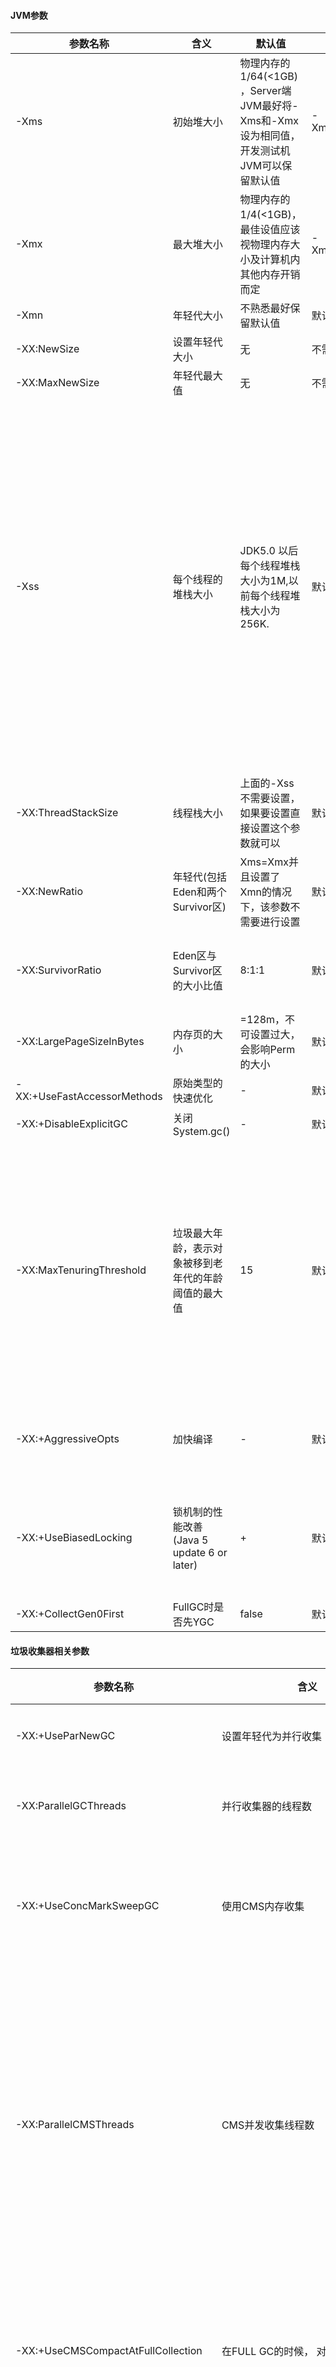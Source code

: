 #### JVM参数
参数名称 | 含义 | 默认值 | 示例 | 说明
--- | --- | --- | --- | ---
-Xms | 初始堆大小 | 物理内存的1/64(<1GB) ，Server端JVM最好将-Xms和-Xmx设为相同值，开发测试机JVM可以保留默认值 | -Xms1000M | 默认(MinHeapFreeRatio参数可以调整)空余堆内存小于40%时，JVM就会增大堆直到-Xmx的最大限制
-Xmx | 最大堆大小 | 物理内存的1/4(<1GB)，最佳设值应该视物理内存大小及计算机内其他内存开销而定 | -Xms1000M | 默认(MaxHeapFreeRatio参数可以调整)空余堆内存大于70%时，JVM会减少堆直到 -Xms的最小限制
-Xmn | 年轻代大小 | 不熟悉最好保留默认值 | 默认值 | 无
-XX:NewSize | 设置年轻代大小 | 无 | 不需要设置 | 无
-XX:MaxNewSize | 年轻代最大值 | 无 | 不需要设置 | 无
-Xss | 每个线程的堆栈大小 | JDK5.0 以后每个线程堆栈大小为1M,以前每个线程堆栈大小为256K. | 默认值 | 根据应用的线程所需内存大小进行调整。在相同物理内存下,减小这个值能生成更多的线程.但是操作系统对一个进程内的线程数还是有限制的,不能无限生成,经验值在3000~5000左右，一般小的应用， 如果栈不是很深， 应该是128k够用的 大的应用建议使用256k。这个选项对性能影响比较大，需要严格的测试。（校长）和threadstacksize选项解释很类似,官方文档似乎没有解释,在论坛中有这样一句话:””-Xss is translated in a VM flag named ThreadStackSize”一般设置这个值就可以了。
-XX:ThreadStackSize | 线程栈大小 | 上面的-Xss不需要设置，如果要设置直接设置这个参数就可以 | 默认值 | 无
-XX:NewRatio | 年轻代(包括Eden和两个Survivor区) | Xms=Xmx并且设置了Xmn的情况下，该参数不需要进行设置 | 默认值 | -XX:NewRatio=4表示年轻代与年老代所占比值为1:4,年轻代占整个堆栈的1/5。
-XX:SurvivorRatio | Eden区与Survivor区的大小比值 | 8:1:1 | 默认值 | 设置为8,则两个Survivor区与一个Eden区的比值为2:8,一个Survivor区占整个年轻代的1/10
-XX:LargePageSizeInBytes | 内存页的大小 | =128m，不可设置过大， 会影响Perm的大小 | 默认值 | 128m
-XX:+UseFastAccessorMethods | 原始类型的快速优化 | - | 默认值 | 无
-XX:+DisableExplicitGC | 关闭System.gc() | - | 默认值 | 这个参数需要严格的测试
-XX:MaxTenuringThreshold | 垃圾最大年龄，表示对象被移到老年代的年龄阈值的最大值 | 15 | 默认值 | 控制对象能经过几次GC才被转移到老年代。回收如果设置为0的话,则年轻代对象不经过Survivor区,直接进入年老代. 对于年老代比较多的应用,可以提高效率.如果将此值设置为一个较大值,则年轻代对象会在Survivor区进行多次复制,这样可以增加对象再年轻代的存活 时间,增加在年轻代即被回收的概率。该参数只有在串行GC时才有效。
-XX:+AggressiveOpts | 加快编译 | - | 默认值 | 启用该选项之后，需要考虑到性能的提升，同样也需要考虑到性能提升所带来的不稳定风险。
-XX:+UseBiasedLocking | 锁机制的性能改善 (Java 5 update 6 or later) | + | 默认值 | Java 5 HotSpot JDK需要明确的命令来启用这个特性，在使用-XX:+AggressiveOpts选项，有偏见的锁会Java 5中会被自动启用。在Java 6中是默认启用的。
-XX:+CollectGen0First | FullGC时是否先YGC | false | 默认值 | 无

#### 垃圾收集器相关参数
参数名称 | 含义 | 默认值 | 示例 | 说明
--- | --- | --- | --- | ---
-XX:+UseParNewGC | 设置年轻代为并行收集 | - | + | 可与CMS收集同时使用，JDK5.0以上,JVM会根据系统配置自行设置,所以无需再设置此值
-XX:ParallelGCThreads | 并行收集器的线程数 | 默认为CPU核心数 | 默认值 | 此值最好配置与处理器数目相等 同样适用于CMS
-XX:+UseConcMarkSweepGC | 使用CMS内存收集 | - | + | 注意最新的JVM版本，当开启此选项时，-XX：UseParNewGC会自动开启。因此，如果年轻代的并行GC不想开启，可以通过设置-XX：-UseParNewGC来关掉。
-XX:ParallelCMSThreads | CMS并发收集线程数 | 默认为CPU核心数 | 默认值 | 如果还标志未设置，JVM会根据并行收集器中的-XX：ParallelGCThreads参数的值来计算出默认的并行CMS线程数。该公式是ConcGCThreads = (ParallelGCThreads + 3)/4。因此，对于CMS收集器， -XX:ParallelGCThreads标志不仅影响“stop-the-world”垃圾收集阶段，还影响并发阶段。总之，有不少方法可以配置CMS收集器的多线程执行。正是由于这个原因,建议第一次运行CMS收集器时使用其默认设置, 然后如果需要调优再进行测试
-XX:+UseCMSCompactAtFullCollection | 在FULL GC的时候， 对年老代 | - | + | CMS是不会移动内存的， 因此， 这个非常容易产生碎片， 导致内存不够用， 因此， 内存的压缩这个时候就会被启用。 增加这个参数是个好习惯。可能会影响性能,但是可以消除碎片
-XX:CMSFullGCsBeforeCompaction | full gc多少次后进行内存压缩 | 默认为0 | 默认值 | 由于并发收集器不对内存空间进行压缩,整理,所以运行一段时间以后会产生”碎片”,使得运行效率降低.此值设置运行多少次GC以后对内存空间进行压缩,整理.
-XX:CMSInitiatingOccupancyFraction | 老年代使用70％后开始CMS收集 | =92 | =75 | 为了保证不出现promotion failed(见下面介绍)错误,该值的设置需要满足以下公式
-XX:+UseCMSInitiatingOccupancyOnly | 只使用设定的回收阈值(- XX:CMSInitiatingOccupancyFraction设定的值)，如果不指定，JVM仅在第一次使用设定 值，后续则会自动调整 | | |
-XX:+CMSClassUnloadingEnabled | 持久代使用CMS并发收集 | jdk1.7默认关闭,1.8默认打开 | - | 它会增加CMS remark的暂停时间，如果没有程序产生大量的临时类，新类加载并不频繁，这个参数还是不开的好
-XX:CMSInitiatingPermOccupancyFraction | 设置Perm Gen使用到达多少比率时触发 | =92 | 默认值 | 无

#### 日志相关参数
参数名称 | 含义 | 默认值 | 示例 | 说明
--- | --- | --- | --- | --- 
-Xloggc | 记录日志文件位置 | 无 | /data/log/jetty/gc.log | 无
-XX:+PrintGCDateStamps | 打印可读的日期而不是时间戳 | - | + | 无
-XX:+PrintGCDetails | 打印日志详情 | - | + | 输出形式:[GC [DefNew: 8614K->781K(9088K), 0.0123035 secs] 118250K->113543K(130112K), 0.0124633 secs][GC [DefNew: 8614K->8614K(9088K), 0.0000665 secs][Tenured: 112761K->10414K(121024K), 0.0433488 secs] 121376K->10414K(130112K), 0.0436268 secs]
-XX:+PrintGCApplicationStoppedTime | 打印GC停顿时间 | - | + | 它除了打印清晰的GC停顿时间外，还可以打印其他的停顿时间，比如取消偏向锁，class 被agent redefine，code deoptimization等等，有助于发现一些原来没想到的问题，建议也加上。输出形式:Total time for which application threads were stopped: 0.0468229 seconds
-XX:+PrintCommandLineFlags | 打印已配置的XX类参数 | - | + | 打印出命令行里设置了的参数以及因为这些参数隐式影响的参数，比如开了CMS后，-XX:+UseParNewGC也被自动打开
-XX:+HeapDumpOnOutOfMemoryError | 输出Heap Dump到指定文件 | - | + | 在Out Of Memory，JVM快死快死掉的时候，输出Heap Dump到指定文件。不然开发很多时候还真不知道怎么重现错误。路径只指向目录，JVM会保持文件名的唯一性，叫java_pid${pid}.hprof。如果指向文件，而文件已存在，反而不能写入。
-XX:HeapDumpPath | 设置Heap Dump输出路径 | 无 | =${LOGDIR}/ | 无
